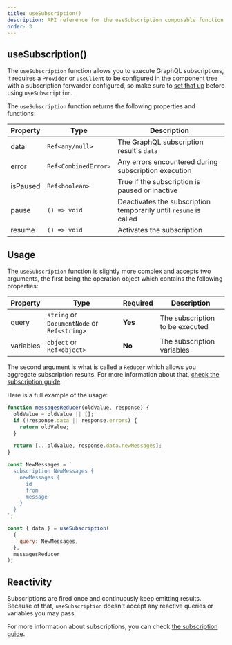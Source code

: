 ```yaml
---
title: useSubscription()
description: API reference for the useSubscription composable function
order: 3
---
```


## useSubscription()

The `useSubscription` function allows you to execute GraphQL subscriptions, it requires a `Provider` or `useClient` to be configured in the component tree with a subscription forwarder configured, so make sure to [set that up](/guide/subscriptions) before using `useSubscription`.

The `useSubscription` function returns the following properties and functions:

| Property | Type                 | Description                                                       |
| -------- | -------------------- | ----------------------------------------------------------------- |
| data     | `Ref<any/null>`      | The GraphQL subscription result's `data`                          |
| error    | `Ref<CombinedError>` | Any errors encountered during subscription execution              |
| isPaused | `Ref<boolean>`       | True if the subscription is paused or inactive                    |
| pause    | `() => void`         | Deactivates the subscription temporarily until `resume` is called |
| resume   | `() => void`         | Activates the subscription                                        |

## Usage

The `useSubscription` function is slightly more complex and accepts two arguments, the first being the operation object which contains the following properties:

| Property  | Type                                        | Required | Description                     |
| --------- | ------------------------------------------- | -------- | ------------------------------- |
| query     | `string` or `DocumentNode` or `Ref<string>` | **Yes**  | The subscription to be executed |
| variables | `object` or `Ref<object>`                   | **No**   | The subscription variables      |

The second argument is what is called a `Reducer` which allows you aggregate subscription results. For more information about that, [check the subscription guide](/guide/subscriptions).

Here is a full example of the usage:

```js
function messagesReducer(oldValue, response) {
  oldValue = oldValue || [];
  if (!response.data || response.errors) {
    return oldValue;
  }

  return [...oldValue, response.data.newMessages];
}

const NewMessages = `
  subscription NewMessages {
    newMessages {
      id
      from
      message
    }
  }
`;

const { data } = useSubscription(
  {
    query: NewMessages,
  },
  messagesReducer
);
```

## Reactivity

Subscriptions are fired once and continuously keep emitting results. Because of that, `useSubscription` doesn't accept any reactive queries or variables you may pass.

For more information about subscriptions, you can check [the subscription guide](/guide/subscriptions).
